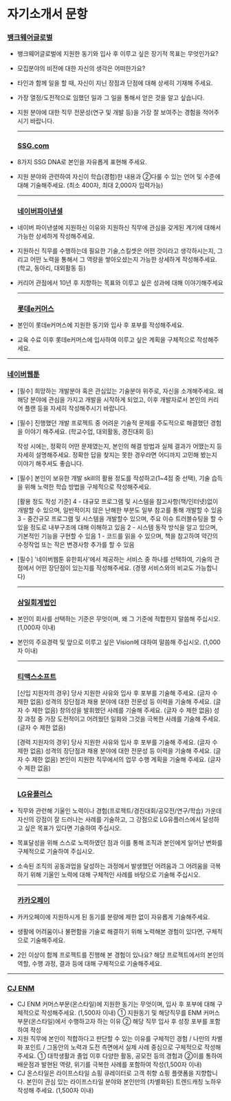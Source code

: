 # 자기소개서 문항

### [뱅크웨어글로벌](https://bankwareglobal.com/bbs/index.php?so_table=career&mode=VIEW&num=14)

- 뱅크웨어글로벌에 지원한 동기와 입사 후 이루고 싶은 장기적 목표는 무엇인가요?

- 모집분야의 비전에 대한 자신의 생각은 어떠한가요?

- 타인과 함께 일을 할 때, 자신이 지닌 장점과 단점에 대해 상세히 기재해 주세요.

- 가장 열정/도전적으로 임했던 일과 그 일을 통해서 얻은 것을 알고 싶습니다.

- 지원 분야에 대한 직무 전문성(연구 및 개발 등)을 가장 잘 보여주는 경험을 적어주시기 바랍니다.

  ***

  ### [SSG.com](https://ssg.recruiter.co.kr/appsite/company/index)

- 8가지 SSG DNA로 본인을 자유롭게 표현해 주세요.

- 지원 분야와 관련하여 자신이 학습(경험)한 내용과 ②다룰 수 있는 언어 및 수준에 대해 기술해주세요.
  (최소 400자, 최대 2,000자 입력가능)

  ***

  ### [네이버파이낸셜](https://naverfincorp-career.com/nfin/job/detail/developer?annoId=20005204&classId=&jobId=&entTypeCd=&searchTxt=)

- 네이버 파이낸셜에 지원하신 이유와 지원하신 직무에 관심을 갖게된 계기에 대해서 가능한 상세하게 작성해주세요.

- 지원하신 직무를 수행하는데 필요한 기술,스킬셋은 어떤 것이라고 생각하시는지, 그리고 어떤 노력을 통해서 그 역량을 쌓아오셨는지 가능한 상세하게 작성해주세요.(학교, 동아리, 대외활동 등)

- 커리어 관점에서 10년 후 지향하는 목표와 이루고 싶은 성과에 대해 이야기해주세요

  ***

  ### [롯데e커머스](https://recruit.lotte.co.kr/apply/announcement/detail/20592550?compcd=40013)

- 본인이 롯데e커머스에 지원한 동기와 입사 후 포부를 작성해주세요.

- 교육 수료 이후 롯데e커머스에 입사하여 이루고 싶은 계획을 구체적으로 작성해주세요.

---

### [네이버웹툰](https://recruit.webtoonscorp.com/webtoon/ko/joinUs)

- [필수] 희망하는 개발분야 혹은 관심있는 기술분야 위주로, 자신을 소개해주세요.
  왜 해당 분야에 관심을 가지고 개발을 시작하게 되었고, 이후 개발자로서 본인의 커리어 플랜 등을 자세히 작성해주시기 바랍니다.

- [필수] 진행했던 개발 프로젝트 중 어려운 기술적 문제를 주도적으로 해결했던 경험을 이야기 해주세요. (학교수업, 대외활동, 경진대회 등)

  작성 시에는, 정확히 어떤 문제였는지, 본인의 해결 방법과 실제 결과가 어땠는지 등 자세히 설명해주세요.
  정확한 답을 찾지는 못한 경우라면 어디까지 고민해 봤는지 이야기 해주셔도 좋습니다.

- [필수] 본인이 보유한 개발 skill의 활용 정도를 작성하고(1~4점 중 선택), 기술 습득을 위해 노력한 학습 방법을 구체적으로 작성해주세요.

  [활용 정도 작성 기준]
  4 - 대규모 프로그램 및 시스템을 참고사항(책/인터넷)없이 개발할 수 있으며, 일반적이지 않은 난해한 부분도 일부 참고를 통해 개발할 수 있음
  3 - 중간규모 프로그램 및 시스템을 개발할수 있으며, 주요 이슈 트러블슈팅을 할 수 있을 정도로 내부구조에 대해 이해하고 있음
  2 - 시스템 동작 방식을 알고 있으며, 기본적인 기능을 구현할 수 있음
  1 - 코드를 읽을 수 있으며, 책을 참고하여 약간의 수정작업 또는 작은 변경사항 추가를 할 수 있음

- [필수] '네이버웹툰 유한회사'에서 제공하는 서비스 중 하나를 선택하여, 기술의 관점에서 어떤 장단점이 있는지를 작성해주세요. (경쟁 서비스와의 비교도 가능합니다)

  ***

  ### [삼일회계법인](http://www.samilacademy.com/)

- 본인이 회사를 선택하는 기준은 무엇이며, 왜 그 기준에 적합한지 말씀해 주십시오. (1,000자 이내)

- 본인의 주요경력 및 앞으로 이루고 싶은 Vision에 대하여 말씀해 주십시오. (1,000자 이내)

  ***

  ### [티맥스소프트](https://kr.tmaxsoft.com/recruit/recruitNotice.do)

  [신입 지원자의 경우]
  당사 지원한 사유와 입사 후 포부를 기술해 주세요. (글자 수 제한 없음)
  성격의 장단점과 채용 분야에 대한 전문성 등 이력을 기술해 주세요. (글자 수 제한 없음)
  창의성을 발휘했던 사례를 기술해 주세요. (글자 수 제한 없음)
  성장 과정 중 가장 도전적이고 어려웠던 일화와 그것을 극복한 사례를 기술해 주세요. (글자 수 제한 없음)

  [경력 지원자의 경우]
  당사 지원한 사유와 입사 후 포부를 기술해 주세요. (글자 수 제한 없음)
  성격의 장단점과 채용 분야에 대한 전문성 등 이력을 기술해 주세요. (글자 수 제한 없음)
  본인이 지원한 직무에서의 업무 수행 계획을 기술해 주세요. (글자 수 제한 없음)

  ***

  ### [LG유플러스](https://apply.lg.com/app/job/RetrieveJobNotices.rpi?sCompanyCode=LGT)

- 직무와 관련해 기울인 노력이나 경험(프로젝트/경진대회/공모전/연구/학습) 가운데 자신의 강점이 잘 드러나는 사례를 기술하고, 그 강점으로 LG유플러스에서 달성하고 싶은 목표가 있다면 기술하여 주십시오.

- 목표달성을 위해 스스로 노력하였던 점과 이를 통해 조직과 본인에게 일어난 변화를 구체적으로 기술하여 주십시오.

- 소속된 조직의 공동과업을 달성하는 과정에서 발생했던 어려움과 그 어려움을 극복하기 위해 기울인 노력에 대해 구체적인 사례를 바탕으로 기술해 주십시오.

  ***

  ### [카카오페이](https://kakaopay.recruiter.co.kr/app/jobnotice/view?systemKindCode=MRS2&jobnoticeSn=97732)

- 카카오페이에 지원하시게 된 동기를 분량에 제한 없이 자유롭게 기술해주세요.

- 생활에 어려움이나 불편함을 기술로 해결하기 위해 노력해본 경험이 있다면, 구체적으로 기술해주세요.

- 2인 이상이 함께 프로젝트를 진행해 본 경험이 있나요? 해당 프로젝트에서의 본인의 역할, 수행 과정, 결과 등에 대해 구체적으로 기술해주세요.

---

### [CJ ENM](https://recruit.cj.net/recruit/ko/recruit/recruit/detail.fo?zz_jo_num=6926)

- CJ ENM 커머스부문(온스타일)에 지원한 동기는 무엇이며, 입사 후 포부에 대해 구체적으로 작성해주세요. (1,500자 이내) ① 지원동기 및 해당직무를 ENM 커머스부문(온스타일)에서 수행하고자 하는 이유 ② 해당 직무 입사 후 성장 포부를 포함하여 작성
- 지원 직무에 본인이 적합하다고 판단할 수 있는 이유를 구체적인 경험 / 나만의 차별화 포인트 / 그동안의 노력과 도전 측면에서 실제 사례 중심으로 구체적으로 작성해 주세요. ① 대학생활과 졸업 이후 다양한 활동, 공모전 등의 경험과 ②이를 통하여 배운점과 발현된 역량, 위기를 극복한 사례를 포함하여 작성(1,500자 이내)
- CJ 온스타일은 라이프스타일 쇼핑 큐레이터로 고객 취향 쇼핑 플랫폼을 지향합니다. 본인이 관심 있는 라이프스타일 분야와 본인만의 (차별화된) 트렌드캐칭 노하우 작성해 주세요. (1,500자 이내)
